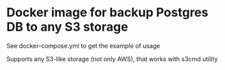 # Docker image for backup Postgres DB to any S3 storage

See docker-compose.yml to get the example of usage

Supports any S3-like storage (not only AWS), that works with s3cmd utility

